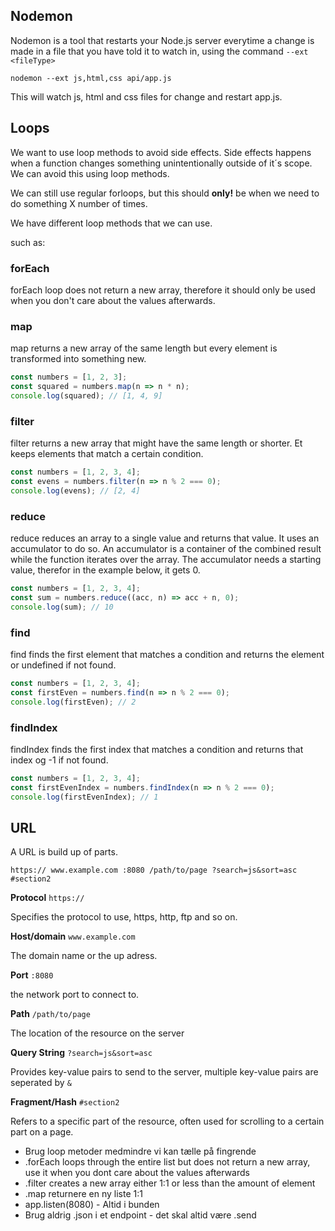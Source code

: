 ## Nodemon

Nodemon is a tool that restarts your Node.js server everytime a change is made in a file that you have told it to watch in, using the command `--ext <fileType>`

`nodemon --ext js,html,css api/app.js`

This will watch js, html and css files for change and restart app.js.

## Loops

We want to use loop methods to avoid side effects. Side effects happens when a function changes something unintentionally outside of it´s scope. We can avoid this using loop methods.

We can still use regular forloops, but this should **only!** be when we need to do something X number of times. 

We have different loop methods that we can use.

such as:

### forEach

forEach loop does not return a new array, therefore it should only be used when you don't care about the values afterwards.

### map

map returns a new array of the same length but every element is transformed into something new. 

```js
const numbers = [1, 2, 3];
const squared = numbers.map(n => n * n);
console.log(squared); // [1, 4, 9]
```

### filter

filter returns a new array that might have the same length or shorter. Et keeps elements that match a certain condition.

```js
const numbers = [1, 2, 3, 4];
const evens = numbers.filter(n => n % 2 === 0);
console.log(evens); // [2, 4]
```

### reduce

reduce reduces an array to a single value and returns that value. It uses an accumulator to do so. An accumulator is a container of the combined result while the function iterates over the array. The accumulator needs a starting value, therefor in the example below, it gets 0.

```js
const numbers = [1, 2, 3, 4];
const sum = numbers.reduce((acc, n) => acc + n, 0);
console.log(sum); // 10
```

### find 

find finds the first element that matches a condition and returns the element or undefined if not found. 

```js
const numbers = [1, 2, 3, 4];
const firstEven = numbers.find(n => n % 2 === 0);
console.log(firstEven); // 2
```

### findIndex

findIndex finds the first index that matches a condition and returns that index og -1 if not found.

```js
const numbers = [1, 2, 3, 4];
const firstEvenIndex = numbers.findIndex(n => n % 2 === 0);
console.log(firstEvenIndex); // 1
```

## URL

A URL is build up of parts. 

``https:// www.example.com :8080 /path/to/page ?search=js&sort=asc #section2``

**Protocol**
``https://``

Specifies the protocol to use, https, http, ftp and so on.

**Host/domain**
``www.example.com``

The domain name or the up adress.

**Port**
``:8080``

the network port to connect to.

**Path**
``/path/to/page``

The location of the resource on the server

**Query String**
``?search=js&sort=asc``

Provides key-value pairs to send to the server, multiple key-value pairs are seperated by ``&``

**Fragment/Hash**
``#section2``

Refers to a specific part of the resource, often used for scrolling to a certain part on a page.



- Brug loop metoder medmindre vi kan tælle på fingrende
- .forEach loops through the entire list but does not return a new array, use it when you dont care about the values afterwards
- .filter creates a new array either 1:1 or less than the amount of element
- .map returnere en ny liste 1:1
- app.listen(8080) - Altid i bunden
- Brug aldrig .json i et endpoint - det skal altid være .send